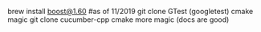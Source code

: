 brew install boost@1.60 #as of 11/2019
git clone GTest (googletest) cmake magic
git clone cucumber-cpp cmake more magic (docs are good)

